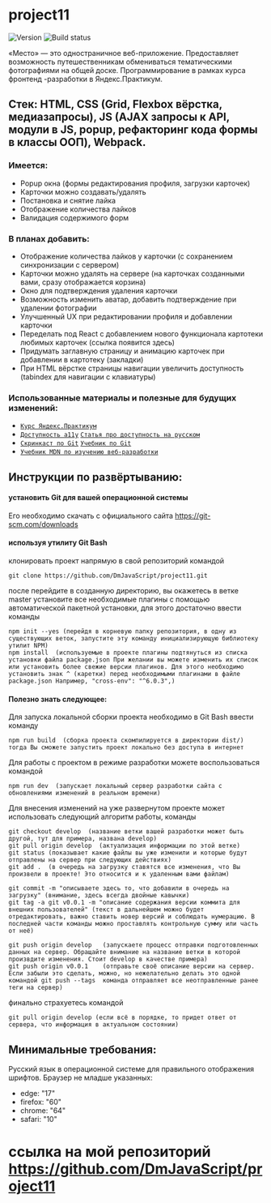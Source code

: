 # project11
![Version][shield-version]
![Build status][shield-build]

«Место» — это одностраничное веб-приложение. Предоставляет возможность путешественникам обмениваться тематическими фотографиями на общей доске. Программирование в рамках курса фронтенд -разработки в Яндекс.Практикум.
## Стек: HTML, CSS (Grid, Flexbox вёрстка, медиазапросы), JS (AJAX запросы к API, модули в JS, popup, рефакторинг кода формы в классы ООП), Webpack.

### Имеется:
*  Popup окна (формы редактирования профиля, загрузки карточек)
*  Карточки можно создавать/удалять
*  Постановка и снятие лайка
*  Отображение количества лайков
*  Валидация содержимого форм

### В планах добавить:
*  Отображение количества лайков у карточки (с сохранением синхронизации с сервером)
*  Карточки можно удалять на сервере (на карточках созданными вами, сразу отображается корзина)
*  Окно для подтверждения удаления карточки
*  Возможность изменить аватар, добавить подтверждение при удалении фотографии
*  Улучшенный UX при редактировании профиля и добавлении карточки
*  Переделать под React с добавлением нового функционала картотеки любимых карточек (ссылка появится здесь)
*  Придумать заглавную страницу и анимацию карточек при добавлении в картотеку (закладки)
*  При HTML вёрстке страницы навигации увеличить доступность (tabindex для навигации с клавиатуры)


### Использованные материалы и полезные для будущих изменений:

* [`Курс Яндекс.Практикум`](https://praktikum.yandex.ru/)
* [`Доступность a11y`](udacity.com/course/web-accessibility--ud891) [`Статья про доступность на русском`](https://medium.com/web-standards/pragmatic-a11y-rules-b16dd2f77685)
* [`Скринкаст по Git`](https://www.youtube.com/watch?v=QkY8lXZuiqQ&list=PLDyvV36pndZHkDRik6kKF6gSb0N0W995h) [`Учебник по Git`](https://git-scm.com/book/ru/v1)
* [`Учебник MDN по изучению веб-разработки`](https://developer.mozilla.org/ru/docs/Learn)




## Инструкции по развёртыванию:

#### установить Git для вашей операционной системы
Его необходимо скачать с официального сайта <https://git-scm.com/downloads>

#### используя утилиту Git Bash
клонировать проект напрямую в свой репозиторий командой
```shell
git clone https://github.com/DmJavaScript/project11.git
```
после перейдите в созданную директорию, вы окажетесь в ветке master
установите все необходимые плагины с помощью автоматической пакетной установки,  для этого достаточно ввести команды
```shell
npm init --yes (перейдя в корневую папку репозитория, в одну из существующих веток, запустите эту команду инициализирующую библиотеку утилит NPM)
npm install  (используемые в проекте плагины подтянуться из списка установки файла package.json При желании вы можете изменить их список или установить более свежие версии плагинов. Для этого необходимо установить знак ^ (каретки) перед необходимыми плагинами в файле package.json Например, "cross-env": "^6.0.3",)
```

#### Полезно знать следующее:
Для запуска локальной сборки проекта необходимо в Git Bash ввести команду
```shell
npm run build  (cборка проекта скомпилируется в директории dist/) тогда Вы сможете запустить проект локально без доступа в интернет
```

Для работы с проектом в режиме разработки можете воспользоваться командой
```shell
npm run dev  (запускает локальный сервер разработки сайта с обновлениями изменений в реальном времени)
```

Для внесения изменений на уже развернутом проекте может использовать следующий алгоритм работы, команды
```shell
git checkout develop  (название ветки вашей разработки может быть другой, тут для примера, названа develop)
git pull origin develop  (актуализация информации по этой ветке)
git status (показывает какие файлы вы уже изменили и которые будут отправлены на сервер при следующих действиях)
git add .  (в очередь на загрузку ставятся все изменения, что Вы произвели в проекте! Это относится и к удаленным вами файлам)

git commit -m "описываете здесь то, что добавили в очередь на загрузку" (внимание, здесь всегда двойные кавычки)
git tag -a git v0.0.1 -m "описание содержания версии коммита для внешних пользователей" (текст в дальнейшем можно будет отредактировать, важно ставить новер версий и соблюдать нумерацию. В последней части команды можно проставлять контрольную сумму или часть от неё)

git push origin develop   (запускаете процесс отправки подготовленных данных на сервер. Обращайте внимание на название ветки в которой произвдите изменения. Стоит develop в качестве примера)
git push origin v0.0.1    (отправьте своё описание версии на сервер. Если забыли это сделать, можно, но нежелательно делать это одной командой git push --tags  команда отправляет все неотправленные ранее теги на сервер)
```

финально страхуетесь командой
```shell
git pull origin develop (если всё в порядке, то придет ответ от сервера, что информация в актуальном состоянии)
```


## Минимальные требования:
Русский язык в операционной системе для правильного отображения шрифтов.
Браузер не младше указанных:
* edge: "17"
* firefox: "60"
* chrome: "64"
* safari: "10"


[shield-version]: https://img.shields.io/github/v/release/DmJavaScript/project11?style=flat-square
[shield-build]: https://img.shields.io/appveyor/ci/DmJavaScript/project11?style=flat-square
# ссылка на мой репозиторий https://github.com/DmJavaScript/project11